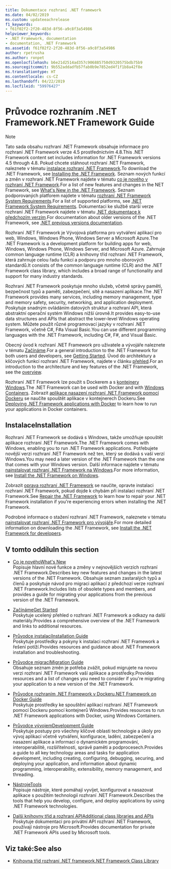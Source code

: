 ```yaml
---
title: Dokumentace rozhraní .NET framework
ms.date: 04/02/2019
ms.custom: updateeachrelease
f1_keywords:
- f61f02f2-2f20-483d-8f56-a9c8f3a54986
helpviewer_keywords:
- .NET Framework, documentation
- documentation, .NET Framework
ms.assetid: f61f02f2-2f20-483d-8f56-a9c8f3a54986
author: rpetrusha
ms.author: ronpet
ms.openlocfilehash: b6e21d2514ad357c906885750d9320575bdb75b9
ms.sourcegitcommit: 9b552addadfb57fab0b9e7852ed4f1f1b8a42f8e
ms.translationtype: HT
ms.contentlocale: cs-CZ
ms.lasthandoff: 04/22/2019
ms.locfileid: "59976427"
---
```

# <a name="net-framework-guide"></a><span data-ttu-id="c0b42-102">Průvodce rozhraním .NET Framework</span><span class="sxs-lookup"><span data-stu-id="c0b42-102">.NET Framework Guide</span></span>

> [!NOTE]
> <span data-ttu-id="c0b42-103">Tato sada obsahu rozhraní .NET Framework obsahuje informace pro rozhraní .NET Framework verze 4.5 prostřednictvím 4.8.</span><span class="sxs-lookup"><span data-stu-id="c0b42-103">This .NET Framework content set includes information for .NET Framework versions 4.5 through 4.8.</span></span> <span data-ttu-id="c0b42-104">Pokud chcete stáhnout rozhraní .NET Framework, naleznete v tématu [instalace rozhraní .NET Framework](./install/guide-for-developers.md).</span><span class="sxs-lookup"><span data-stu-id="c0b42-104">To download the .NET Framework, see [Installing the .NET Framework](./install/guide-for-developers.md).</span></span> <span data-ttu-id="c0b42-105">Seznam nových funkcí a změn v rozhraní .NET Framework najdete v tématu [co je nového v rozhraní .NET Framework](./whats-new/index.md).</span><span class="sxs-lookup"><span data-stu-id="c0b42-105">For a list of new features and changes in the NET Framework, see [What's New in the .NET Framework](./whats-new/index.md).</span></span> <span data-ttu-id="c0b42-106">Seznam podporovaných platforem najdete v tématu [rozhraní .NET Framework System Requirements](./get-started/system-requirements.md).</span><span class="sxs-lookup"><span data-stu-id="c0b42-106">For a list of supported platforms, see [.NET Framework System Requirements](./get-started/system-requirements.md).</span></span> <span data-ttu-id="c0b42-107">Dokumentaci ke službě starší verze rozhraní .NET Framework najdete v tématu [.NET dokumentace k předchozím verzím](https://docs.microsoft.com/previous-versions/dotnet/).</span><span class="sxs-lookup"><span data-stu-id="c0b42-107">For documentation about older versions of the .NET Framework, see [.NET previous versions documentation](https://docs.microsoft.com/previous-versions/dotnet/).</span></span>

<span data-ttu-id="c0b42-108">Rozhraní .NET Framework je Vývojová platforma pro vytváření aplikací pro web, Windows, Windows Phone, Windows Server a Microsoft Azure.</span><span class="sxs-lookup"><span data-stu-id="c0b42-108">The .NET Framework is a development platform for building apps for web, Windows, Windows Phone, Windows Server, and Microsoft Azure.</span></span> <span data-ttu-id="c0b42-109">Zahrnuje common language runtime (CLR) a knihovny tříd rozhraní .NET Framework, která zahrnuje celou řadu funkcí a podporu pro mnoho oborových standardů.</span><span class="sxs-lookup"><span data-stu-id="c0b42-109">It consists of the common language runtime (CLR) and the .NET Framework class library, which includes a broad range of functionality and support for many industry standards.</span></span>

<span data-ttu-id="c0b42-110">Rozhraní .NET Framework poskytuje mnoho služeb, včetně správy paměti, bezpečnost typů a paměti, zabezpečení, sítě a nasazení aplikace.</span><span class="sxs-lookup"><span data-stu-id="c0b42-110">The .NET Framework provides many services, including memory management, type and memory safety, security, networking, and application deployment.</span></span> <span data-ttu-id="c0b42-111">Poskytuje snadným ovládáním datových struktur a rozhraní API, která abstraktní operační systém Windows nižší úrovně.</span><span class="sxs-lookup"><span data-stu-id="c0b42-111">It provides easy-to-use data structures and APIs that abstract the lower-level Windows operating system.</span></span> <span data-ttu-id="c0b42-112">Můžete použít různé programovací jazyky v rozhraní .NET Framework, včetně C#, F#a Visual Basic.</span><span class="sxs-lookup"><span data-stu-id="c0b42-112">You can use different programming languages with the .NET Framework, including C#, F#, and Visual Basic.</span></span>

<span data-ttu-id="c0b42-113">Obecný úvod k rozhraní .NET Framework pro uživatele a vývojáře naleznete v tématu [Začínáme](./get-started/index.md).</span><span class="sxs-lookup"><span data-stu-id="c0b42-113">For a general introduction to the .NET Framework for both users and developers, see [Getting Started](./get-started/index.md).</span></span> <span data-ttu-id="c0b42-114">Úvod do architektury a klíčových funkcí rozhraní .NET Framework, najdete v článku [přehled](./get-started/overview.md).</span><span class="sxs-lookup"><span data-stu-id="c0b42-114">For an introduction to the architecture and key features of the .NET Framework, see the [overview](./get-started/overview.md).</span></span>

<span data-ttu-id="c0b42-115">Rozhraní .NET Framework lze použít s Dockerem a s [kontejnery Windows](/virtualization/windowscontainers/about/).</span><span class="sxs-lookup"><span data-stu-id="c0b42-115">The .NET Framework can be used with Docker and with [Windows Containers](/virtualization/windowscontainers/about/).</span></span> <span data-ttu-id="c0b42-116">Zobrazit [aplikace nasazení rozhraní .NET Framework pomocí Dockeru](./docker/index.md) se naučíte spouštět aplikace v kontejnerech Dockeru.</span><span class="sxs-lookup"><span data-stu-id="c0b42-116">See [Deploying .NET Framework applications with Docker](./docker/index.md) to learn how to run your applications in Docker containers.</span></span>

## <a name="installation"></a><span data-ttu-id="c0b42-117">Instalace</span><span class="sxs-lookup"><span data-stu-id="c0b42-117">Installation</span></span>

<span data-ttu-id="c0b42-118">Rozhraní .NET Framework se dodává s Windows, takže umožňuje spouštět aplikace rozhraní .NET Framework.</span><span class="sxs-lookup"><span data-stu-id="c0b42-118">The .NET Framework comes with Windows, enabling you to run .NET Framework applications.</span></span> <span data-ttu-id="c0b42-119">Potřebujete novější verzi rozhraní .NET Framework než ten, který se dodává s vaší verzí Windows.</span><span class="sxs-lookup"><span data-stu-id="c0b42-119">You may need a later version of the .NET Framework than the one that comes with your Windows version.</span></span> <span data-ttu-id="c0b42-120">Další informace najdete v tématu [nainstalovat rozhraní .NET Framework na Windows](./install/index.md).</span><span class="sxs-lookup"><span data-stu-id="c0b42-120">For more information, see [Install the .NET Framework on Windows](./install/index.md).</span></span>

<span data-ttu-id="c0b42-121">Zobrazit [oprava rozhraní .NET Framework](./install/repair.md) se naučíte, opravte instalaci rozhraní .NET Framework, pokud dojde k chybám při instalaci rozhraní .NET Framework.</span><span class="sxs-lookup"><span data-stu-id="c0b42-121">See [Repair the .NET Framework](./install/repair.md) to learn how to repair your .NET Framework installation if you're experiencing errors when installing the .NET Framework.</span></span>

<span data-ttu-id="c0b42-122">Podrobné informace o stažení rozhraní .NET Framework, naleznete v tématu [nainstalovat rozhraní .NET Framework pro vývojáře](./install/guide-for-developers.md).</span><span class="sxs-lookup"><span data-stu-id="c0b42-122">For more detailed information on downloading the .NET Framework, see [Install the .NET Framework for developers](./install/guide-for-developers.md).</span></span>

## <a name="in-this-section"></a><span data-ttu-id="c0b42-123">V tomto oddílu</span><span class="sxs-lookup"><span data-stu-id="c0b42-123">In this section</span></span>

* [<span data-ttu-id="c0b42-124">Co je nového</span><span class="sxs-lookup"><span data-stu-id="c0b42-124">What's New</span></span>](./whats-new/index.md)  
<span data-ttu-id="c0b42-125">Popisuje hlavní nové funkce a změny v nejnovějších verzích rozhraní .NET Framework.</span><span class="sxs-lookup"><span data-stu-id="c0b42-125">Describes key new features and changes in the latest versions of the .NET Framework.</span></span> <span data-ttu-id="c0b42-126">Obsahuje seznam zastaralých typů a členů a poskytuje návod pro migraci aplikací z předchozí verze rozhraní .NET Framework.</span><span class="sxs-lookup"><span data-stu-id="c0b42-126">Includes lists of obsolete types and members, and provides a guide for migrating your applications from the previous version of the .NET Framework.</span></span>

* [<span data-ttu-id="c0b42-127">Začínáme</span><span class="sxs-lookup"><span data-stu-id="c0b42-127">Get Started</span></span>](./get-started/index.md)  
<span data-ttu-id="c0b42-128">Poskytuje ucelený přehled o rozhraní .NET Framework a odkazy na další materiály.</span><span class="sxs-lookup"><span data-stu-id="c0b42-128">Provides a comprehensive overview of the .NET Framework and links to additional resources.</span></span>

* [<span data-ttu-id="c0b42-129">Průvodce instalací</span><span class="sxs-lookup"><span data-stu-id="c0b42-129">Installation Guide</span></span>](./install/index.md)  
<span data-ttu-id="c0b42-130">Poskytuje prostředky a pokyny k instalaci rozhraní .NET Framework a řešení potíží.</span><span class="sxs-lookup"><span data-stu-id="c0b42-130">Provides resources and guidance about .NET Framework installation and troubleshooting.</span></span>

* [<span data-ttu-id="c0b42-131">Průvodce migrací</span><span class="sxs-lookup"><span data-stu-id="c0b42-131">Migration Guide</span></span>](./migration-guide/index.md)  
<span data-ttu-id="c0b42-132">Obsahuje seznam změn je potřeba zvážit, pokud migrujete na novou verzi rozhraní .NET Framework vaší aplikace a prostředky.</span><span class="sxs-lookup"><span data-stu-id="c0b42-132">Provides resources and a list of changes you need to consider if you're migrating your application to a new version of the .NET Framework.</span></span>

* [<span data-ttu-id="c0b42-133">Průvodce rozhraním .NET Framework v Dockeru</span><span class="sxs-lookup"><span data-stu-id="c0b42-133">.NET Framework on Docker Guide</span></span>](./docker/index.md)  
<span data-ttu-id="c0b42-134">Poskytuje prostředky ke spouštění aplikací rozhraní .NET Framework pomocí Dockeru pomocí kontejnerů Windows.</span><span class="sxs-lookup"><span data-stu-id="c0b42-134">Provides resources to run .NET Framework applications with Docker, using Windows Containers.</span></span>

* [<span data-ttu-id="c0b42-135">Průvodce vývojem</span><span class="sxs-lookup"><span data-stu-id="c0b42-135">Development Guide</span></span>](./development-guide.md)  
<span data-ttu-id="c0b42-136">Poskytuje postupy pro všechny klíčové oblasti technologie a úkoly pro vývoj aplikací včetně vytváření, konfigurace, ladění, zabezpečení a nasazení aplikace a informací o dynamickém programování, interoperabilitě, rozšiřitelnosti, správě paměti a podprocesech.</span><span class="sxs-lookup"><span data-stu-id="c0b42-136">Provides a guide to all key technology areas and tasks for application development, including creating, configuring, debugging, securing, and deploying your application, and information about dynamic programming, interoperability, extensibility, memory management, and threading.</span></span>

* [<span data-ttu-id="c0b42-137">Nástroje</span><span class="sxs-lookup"><span data-stu-id="c0b42-137">Tools</span></span>](./tools/index.md)  
<span data-ttu-id="c0b42-138">Popisuje nástroje, které pomáhají vyvíjet, konfigurovat a nasazovat aplikace s použitím technologií rozhraní .NET Framework.</span><span class="sxs-lookup"><span data-stu-id="c0b42-138">Describes the tools that help you develop, configure, and deploy applications by using .NET Framework technologies.</span></span>

* [<span data-ttu-id="c0b42-139">Další knihovny tříd a rozhraní API</span><span class="sxs-lookup"><span data-stu-id="c0b42-139">Additional class libraries and APIs</span></span>](./additional-apis/index.md)  
<span data-ttu-id="c0b42-140">Poskytuje dokumentaci pro privátní API rozhraní .NET Framework, používají nástroje pro Microsoft.</span><span class="sxs-lookup"><span data-stu-id="c0b42-140">Provides documentation for private .NET Framework APIs used by Microsoft tools.</span></span>

## <a name="see-also"></a><span data-ttu-id="c0b42-141">Viz také:</span><span class="sxs-lookup"><span data-stu-id="c0b42-141">See also</span></span>

* [<span data-ttu-id="c0b42-142">Knihovna tříd rozhraní .NET framework</span><span class="sxs-lookup"><span data-stu-id="c0b42-142">.NET Framework Class Library</span></span>](/dotnet/api/?view=netframework-4.8)